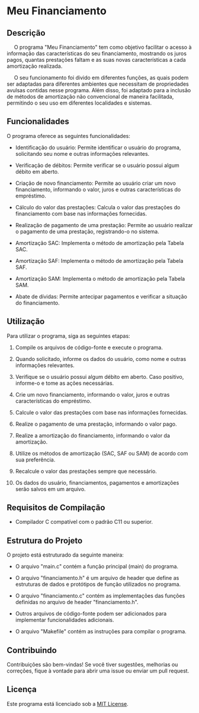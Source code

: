 ﻿# Meu Financiamento


## Descrição

&nbsp;&nbsp;&nbsp;&nbsp; O programa "Meu Financiamento" tem como objetivo facilitar o acesso à informação das características do seu financiamento, mostrando os juros pagos, quantas prestações faltam e as suas novas características a cada amortização realizada. 

&nbsp;&nbsp;&nbsp;&nbsp; O seu funcionamento foi divido em diferentes funções, as quais podem ser adaptadas para diferentes ambientes que necessitam de propriedades avulsas contidas nesse programa. Além disso, foi adaptado para a inclusão de métodos de amortização não convencional de maneira facilitada, permitindo o seu uso em diferentes localidades e sistemas.

## Funcionalidades

O programa oferece as seguintes funcionalidades:

- Identificação do usuário: Permite identificar o usuário do programa, solicitando seu nome e outras informações relevantes.

- Verificação de débitos: Permite verificar se o usuário possui algum débito em aberto.

- Criação de novo financiamento: Permite ao usuário criar um novo financiamento, informando o valor, juros e outras características do empréstimo.

- Cálculo do valor das prestações: Calcula o valor das prestações do financiamento com base nas informações fornecidas.

- Realização de pagamento de uma prestação: Permite ao usuário realizar o pagamento de uma prestação, registrando-o no sistema.

- Amortização SAC: Implementa o método de amortização pela Tabela SAC.

- Amortização SAF: Implementa o método de amortização pela Tabela SAF.

- Amortização SAM: Implementa o método de amortização pela Tabela SAM.

- Abate de dívidas: Permite antecipar pagamentos e verificar a situação do financiamento.

## Utilização

Para utilizar o programa, siga as seguintes etapas:

1. Compile os arquivos de código-fonte e execute o programa.

2. Quando solicitado, informe os dados do usuário, como nome e outras informações relevantes.

3. Verifique se o usuário possui algum débito em aberto. Caso positivo, informe-o e tome as ações necessárias.

4. Crie um novo financiamento, informando o valor, juros e outras características do empréstimo.

5. Calcule o valor das prestações com base nas informações fornecidas.

6. Realize o pagamento de uma prestação, informando o valor pago.

7. Realize a amortização do financiamento, informando o valor da amortização.

8. Utilize os métodos de amortização (SAC, SAF ou SAM) de acordo com sua preferência.

9. Recalcule o valor das prestações sempre que necessário.

10. Os dados do usuário, financiamentos, pagamentos e amortizações serão salvos em um arquivo.

## Requisitos de Compilação

- Compilador C compatível com o padrão C11 ou superior.

## Estrutura do Projeto

O projeto está estruturado da seguinte maneira:

- O arquivo "main.c" contém a função principal (main) do programa.

- O arquivo "financiamento.h" é um arquivo de header que define as estruturas de dados e protótipos de função utilizados no programa.

- O arquivo "financiamento.c" contém as implementações das funções definidas no arquivo de header "financiamento.h".

- Outros arquivos de código-fonte podem ser adicionados para implementar funcionalidades adicionais.

- O arquivo "Makefile" contém as instruções para compilar o programa.

## Contribuindo

Contribuições são bem-vindas! Se você tiver sugestões, melhorias ou correções, fique à vontade para abrir uma issue ou enviar um pull request.

## Licença

Este programa está licenciado sob a [MIT License](https://opensource.org/licenses/MIT).
